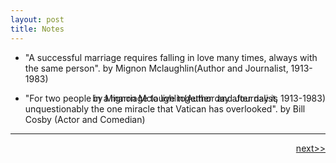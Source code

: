 ```yaml
---
layout: post
title: Notes
---
```


* "A successful marriage requires falling in love many times, always with the same person".
by Mignon Mclaughlin(Author and Journalist, 1913-1983)

<div style="position: relative;"><div style="position: absolute; right: 0px; top: 0px;">by Mignon Mclaughlin(Author and Journalist, 1913-1983)</div></div>




* "For two people in a marriage to live together day after day is unquestionably the one miracle that Vatican has overlooked".
by Bill Cosby (Actor and Comedian)




********************************************


<div style="position: relative;"><div style="position: absolute; right: 0px; top: 0px;"><a href="http://jayhawk.ningtian.info/blogs/2016/05/17/why-apple-music-is-so-bad-when-the-iphone-is-so-good">next>></a></div></div>







